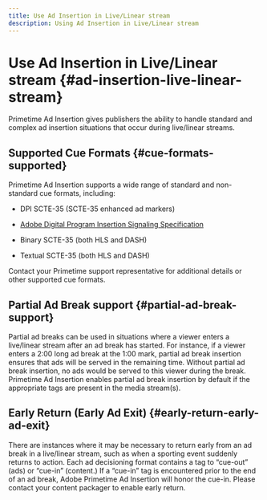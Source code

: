 ```yaml
---
title: Use Ad Insertion in Live/Linear stream
description: Using Ad Insertion in Live/Linear stream
---
```


# Use Ad Insertion in Live/Linear stream {#ad-insertion-live-linear-stream}

Primetime Ad Insertion gives publishers the ability to handle standard and complex ad insertion situations that occur during live/linear streams.

## Supported Cue Formats {#cue-formats-supported}

Primetime Ad Insertion supports a wide range of standard and non-standard cue formats, including:

* DPI SCTE-35 (SCTE-35 enhanced ad markers)

* [Adobe Digital Program Insertion Signaling Specification](https://www.adobe.com/content/dam/acom/en/devnet/primetime/PrimetimeDigitalProgramInsertionSignalingSpecification.pdf)

* Binary SCTE-35 (both HLS and DASH)

* Textual SCTE-35 (both HLS and DASH)

Contact your Primetime support representative for additional details or other supported cue formats.

## Partial Ad Break support {#partial-ad-break-support}

Partial ad breaks can be used in situations where a viewer enters a live/linear stream after an ad break has started.  For instance, if a viewer enters a 2:00 long ad break at the 1:00 mark, partial ad break insertion ensures that ads will be served in the remaining time. Without partial ad break insertion, no ads would be served to this viewer during the break. Primetime Ad Insertion enables partial ad break insertion by default if the appropriate tags are present in the media stream(s).

## Early Return (Early Ad Exit) {#early-return-early-ad-exit}

There are instances where it may be necessary to return early from an ad break in a live/linear stream, such as when a sporting event suddenly returns to action. Each ad decisioning format contains a tag to “cue-out” (ads) or “cue-in” (content.)  If a “cue-in” tag is encountered prior to the end of an ad break, Adobe Primetime Ad Insertion will honor the cue-in.  Please contact your content packager to enable early return.
